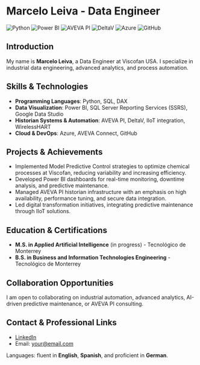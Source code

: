 # Marcelo Leiva - Data Engineer

![Python](https://img.shields.io/badge/Python-3776AB?logo=python&logoColor=white)
![Power BI](https://img.shields.io/badge/Power%20BI-F2C811?logo=powerbi&logoColor=black)
![AVEVA PI](https://img.shields.io/badge/AVEVA%20PI-452170?logo=aveva&logoColor=white)
![DeltaV](https://img.shields.io/badge/DeltaV-005AA1?logoColor=white)
![Azure](https://img.shields.io/badge/Azure-0089D6?logo=microsoftazure&logoColor=white)
![GitHub](https://img.shields.io/badge/GitHub-181717?logo=github&logoColor=white)

## Introduction

My name is **Marcelo Leiva**, a Data Engineer at Viscofan USA. I specialize in industrial data engineering, advanced analytics, and process automation.

## Skills & Technologies

- **Programming Languages**: Python, SQL, DAX
- **Data Visualization**: Power BI, SQL Server Reporting Services (SSRS), Google Data Studio
- **Historian Systems & Automation**: AVEVA PI, DeltaV, IIoT integration, WirelessHART
- **Cloud & DevOps**: Azure, AVEVA Connect, GitHub

## Projects & Achievements

- Implemented Model Predictive Control strategies to optimize chemical processes at Viscofan, reducing variability and increasing efficiency.
- Developed Power BI dashboards for real-time monitoring, downtime analysis, and predictive maintenance.
- Managed AVEVA PI historian infrastructure with an emphasis on high availability, performance tuning, and secure data integration.
- Led digital transformation initiatives, integrating predictive maintenance through IIoT solutions.

## Education & Certifications

- **M.S. in Applied Artificial Intelligence** (in progress) - Tecnológico de Monterrey
- **B.S. in Business and Information Technologies Engineering** - Tecnológico de Monterrey

## Collaboration Opportunities

I am open to collaborating on industrial automation, advanced analytics, AI-driven predictive maintenance, or AVEVA PI consulting.

## Contact & Professional Links

- [LinkedIn](https://www.linkedin.com/in/Marcelo-Leiva)
- Email: your@email.com

Languages: fluent in **English**, **Spanish**, and proficient in **German**.

